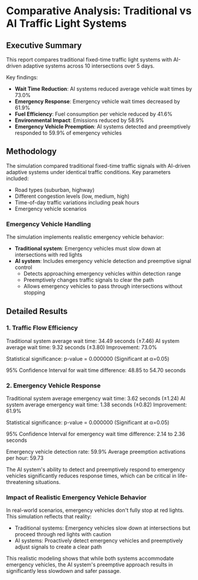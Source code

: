 # Comparative Analysis: Traditional vs AI Traffic Light Systems

## Executive Summary

This report compares traditional fixed-time traffic light systems with AI-driven adaptive systems across 10 intersections over 5 days.

Key findings:
- **Wait Time Reduction**: AI systems reduced average vehicle wait times by 73.0%
- **Emergency Response**: Emergency vehicle wait times decreased by 61.9%
- **Fuel Efficiency**: Fuel consumption per vehicle reduced by 41.6%
- **Environmental Impact**: Emissions reduced by 58.9%
- **Emergency Vehicle Preemption**: AI systems detected and preemptively responded to 59.9% of emergency vehicles

## Methodology

The simulation compared traditional fixed-time traffic signals with AI-driven adaptive systems under identical traffic conditions.
Key parameters included:
- Road types (suburban, highway)
- Different congestion levels (low, medium, high)
- Time-of-day traffic variations including peak hours
- Emergency vehicle scenarios

### Emergency Vehicle Handling
The simulation implements realistic emergency vehicle behavior:
- **Traditional system**: Emergency vehicles must slow down at intersections with red lights
- **AI system**: Includes emergency vehicle detection and preemptive signal control
  - Detects approaching emergency vehicles within detection range
  - Preemptively changes traffic signals to clear the path
  - Allows emergency vehicles to pass through intersections without stopping

## Detailed Results

### 1. Traffic Flow Efficiency

Traditional system average wait time: 34.49 seconds (±7.46)
AI system average wait time: 9.32 seconds (±3.80)
Improvement: 73.0%

Statistical significance: p-value = 0.000000 (Significant at α=0.05)

95% Confidence Interval for wait time difference: 48.85 to 54.70 seconds

### 2. Emergency Vehicle Response

Traditional system average emergency wait time: 3.62 seconds (±1.24)
AI system average emergency wait time: 1.38 seconds (±0.82)
Improvement: 61.9%

Statistical significance: p-value = 0.000000 (Significant at α=0.05)

95% Confidence Interval for emergency wait time difference: 2.14 to 2.36 seconds

Emergency vehicle detection rate: 59.9%
Average preemption activations per hour: 59.73

The AI system's ability to detect and preemptively respond to emergency vehicles significantly reduces response times, which can be critical in life-threatening situations.

### Impact of Realistic Emergency Vehicle Behavior

In real-world scenarios, emergency vehicles don't fully stop at red lights. This simulation reflects that reality:
- Traditional systems: Emergency vehicles slow down at intersections but proceed through red lights with caution
- AI systems: Proactively detect emergency vehicles and preemptively adjust signals to create a clear path

This realistic modeling shows that while both systems accommodate emergency vehicles, the AI system's preemptive approach results in significantly less slowdown and safer passage.